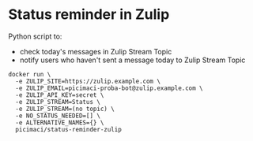 # Status reminder in Zulip

Python script to:
 * check today's messages in Zulip Stream Topic
 * notify users who haven't sent a message today to Zulip Stream Topic

```
docker run \
  -e ZULIP_SITE=https://zulip.example.com \
  -e ZULIP_EMAIL=picimaci-proba-bot@zulip.example.com \
  -e ZULIP_API_KEY=secret \
  -e ZULIP_STREAM=Status \
  -e ZULIP_STREAM=(no topic) \
  -e NO_STATUS_NEEDED=[] \
  -e ALTERNATIVE_NAMES={} \
  picimaci/status-reminder-zulip
```
